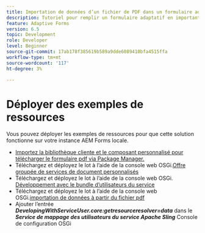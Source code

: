 ```yaml
---
title: Importation de données d’un fichier de PDF dans un formulaire adaptatif
description: Tutoriel pour remplir un formulaire adaptatif en important un fichier de PDF
feature: Adaptive Forms
version: 6.5
topic: Development
role: Developer
level: Beginner
source-git-commit: 17ab178f385619b589a9dde6089410bfa4515ffa
workflow-type: tm+mt
source-wordcount: '117'
ht-degree: 3%

---
```


# Déployer des exemples de ressources

Vous pouvez déployer les exemples de ressources pour que cette solution fonctionne sur votre instance AEM Forms locale.

* [Importez la bibliothèque cliente et le composant personnalisé pour télécharger le formulaire pdf via Package Manager.](./assets/client-libs-custom-component.zip)
* Téléchargez et déployez le lot à l’aide de la console web OSGi.[Offre groupée de services de document personnalisés](/help/forms/assets/common-osgi-bundles/AEMFormsDocumentServices.core-1.0-SNAPSHOT.jar)
* Téléchargez et déployez le lot à l’aide de la console web OSGi. [Développement avec le bundle d’utilisateurs du service](/help/forms/assets/common-osgi-bundles/DevelopingWithServiceUser.jar)
* Téléchargez et déployez le lot à l’aide de la console web OSGi.[importation de données à partir du fichier pdf](./assets/onlineToOffline.core-1.0.0-SNAPSHOT.jar)
* Ajouter l’entrée _**DevelopingWithServiceUser.core:getresourceresolver=data**_ dans le _**Service de mappage des utilisateurs du service Apache Sling**_ Console de configuration OSGi
